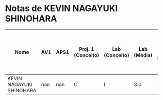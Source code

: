 # Notas de KEVIN NAGAYUKI SHINOHARA

| Nome | AV1 | APS1 | Proj. 1 (Conceito) | Lab (Conceito) | Lab (Média) | LAB 1 (PIO) | LAB 2 (DRIVER) | LAB 3 (PIO IRQ) | LAB 4 (RTOS) | LAB 5 (RTOS - HC-SR04) | LAB 6 (RTOS - IMU) | LAB 7 (RTOS - LCD-LVGL) | LAB 8 (TC - RTC - RTT) | LAB 9 (RTOS - MUTEX) | LAB 10 (WIFI) |
| --- | --- | --- | --- | --- | --- | --- | --- | --- | --- | --- | --- | --- | --- | --- | --- |
| KEVIN NAGAYUKI SHINOHARA | nan | nan | C | I | 3.0 | 10 | 10 | 5 | - | 5 | - | - | - | - | - |
